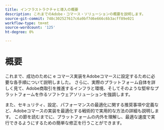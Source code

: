 ```yaml
---
title: インフラストラクチャと導入の概要
description: これまでのAdobe・コマース・ソリューションの概要を説明します。
source-git-commit: 748c302527617c6a9bf7d6e666c6b3acff89e021
workflow-type: tm+mt
source-wordcount: '125'
ht-degree: 0%

---
```



# 概要

これまで、成功のために e コマース実装をAdobeコマースに設定するために必要な各手順について説明しました。 さらに、実際のプラットフォーム自体を詳しく見て、Adobe商取引を推進するインフラと環境、そしてそのような堅牢なプラットフォームを作るソフトウェアソリューションを強調します。

また、セキュリティ、設定、パフォーマンスの最適化に関する推奨事項や定義など、Adobeコマースの実装を最適化する戦術的で実用的な方法の詳細も説明します。 この節を読むまでに、プラットフォームの内外を理解し、最適な速度で実行できるようにするための簡単な修正を行うことができます。
